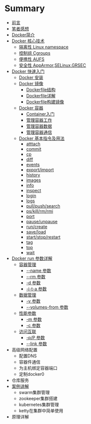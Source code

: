 # Summary

* [前言](README.md)
* [笔者感想](impression.md)
* [Docker简介](dockerIND.md)
* [Docker 核心技术](dockerCore.md)
   * [隔离性 Linux namespace](dockerCoreNS.md)
   * [控制组 Cgroups](dockerCoreCgroups.md)
   * [便携性 AUFS](dockerCoreAUFS.md)
   * [安全性 AppArmor,SELinux,GRSEC](dockerCoreASG.md)
* [Docker 快速入门](chapter_fastlearn/README.md)
   * [Docker 安装](chapter_fastlearn/install_docker.md)
   * [Docker 镜像](chapter_fastlearn/images.md)
       * [Dockerfile结构](chapter_fastlearn/dockerfile.md)
       * [Dockerfile详解](chapter_fastlearn/start_dockerfile.md)
       * [Dockerfile构建镜像](chapter_fastlearn/create_image.md)
   * [Docker 容器](chapter_fastlearn/container.md)
       * [Container入门](chapter_fastlearn/start_container.md)
       * [管理容器工作](chapter_fastlearn/container_daily.md)
       * [管理容器数据](chapter_fastlearn/container_data.md)
       * [管理容器通信](chapter_fastlearn/container_comunicate.md)
   * [Docker 基本指令及用法](chapter_fastlearn/sudo_docker.md)
       * [atttach](chapter_fastlearn/docker_atttach.md)
       * [commit](chapter_fastlearn/docker_commit.md)
       * [cp](chapter_fastlearn/docker_cp.md)
       * [diff](chapter_fastlearn/docker_diff.md)
       * [events](chapter_fastlearn/docker_events.md)
       * [export/import](chapter_fastlearn/docker_export.md)
       * [history](chapter_fastlearn/docker_history.md)
       * [images](chapter_fastlearn/docker_images.md)
       * [info](chapter_fastlearn/docker_info.md)
       * [inspect](chapter_fastlearn/docker_inspect.md)
       * [login](chapter_fastlearn/docker_login.md)
       * [logs](chapter_fastlearn/docker_logs.md)
       * [pull/push/search](chapter_fastlearn/docker_pull.md)
       * [ps/kill/rm/rmi](chapter_fastlearn/docker_ps.md)
       * [port](chapter_fastlearn/docker_port.md)
       * [pause/unpause](chapter_fastlearn/docker_pause.md)
       * [run/create](chapter_fastlearn/docker_runcreate.md)
       * [save/load](chapter_fastlearn/docker_saveload.md)
       * [start/stop/restart](chapter_fastlearn/docker_start.md)
       * [tag](chapter_fastlearn/docker_tag.md)
       * [top](chapter_fastlearn/docker_top.md)
       * [wait](chapter_fastlearn/docker_wait.md)
* [Docker run 参数详解](chapter_fastlearn/docker_run/README.md)
   * [容器管理](chapter_fastlearn/docker_run/container_manager.md)
       * [--name 参数](chapter_fastlearn/docker_run/--name.md)
       * [--rm 参数](chapter_fastlearn/docker_run/--rm.md)
       * [-d 参数](chapter_fastlearn/docker_run/-d.md)
       * [-i-t-a 参数](chapter_fastlearn/docker_run/-i_t_a.md)
   * [数据管理](chapter_fastlearn/docker_run/data_manager.md)
       * [-v 参数](chapter_fastlearn/docker_run/-v.md)
       * [--volumes-from 参数](chapter_fastlearn/docker_run/--volumes-from.md)
   * [性能参数](chapter_fastlearn/docker_run/capability.md)
       * [-m 参数](chapter_fastlearn/docker_run/-m.md)
       * [-c 参数](chapter_fastlearn/docker_run/-c.md)
   * [访问互联](chapter_fastlearn/docker_run/link_manager.md)
       * [-p/P  参数](chapter_fastlearn/docker_run/-p.md)
       * [--link 参数](chapter_fastlearn/docker_run/--link.md)
* 高级网络配置
   * 配置DNS
   * 容器件通信
   * 为主机绑定容器端口
   * 定制docker0
* 仓库服务
* [案例讲解](examples.md)
   * swarm集群管理
   * zookeeper集群搭建
   * kubernetes集群管理
   * ketty在集群中简单使用
* 原理详解

